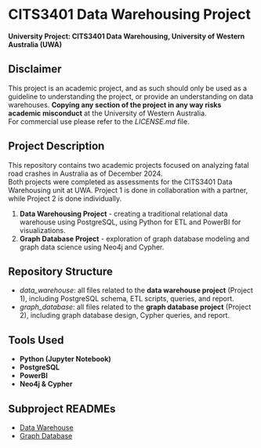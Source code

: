 # CITS3401 Data Warehousing Project

**University Project: CITS3401 Data Warehousing, University of Western Australia (UWA)**

## Disclaimer
This project is an academic project, and as such should only be used as a guideline to understanding the project, or provide an understanding on data warehouses. **Copying any section of the project in any way risks academic misconduct** at the University of Western Australia. <br>
For commercial use please refer to the *LICENSE.md* file.

## Project Description
This repository contains two academic projects focused on analyzing fatal road crashes in Australia as of December 2024. <br>
Both projects were completed as assessments for the CITS3401 Data Warehousing unit at UWA. Project 1 is done in collaboration with a partner, while Project 2 is done individually.
1. **Data Warehousing Project** - creating a traditional relational data warehouse using PostgreSQL, using Python for ETL and PowerBI for visualizations.
2. **Graph Database Project** - exploration of graph database modeling and graph data science using Neo4j and Cypher.

## Repository Structure
- *data_warehouse*: all files related to the **data warehouse project** (Project 1), including PostgreSQL schema, ETL scripts, queries, and report.
- *graph_database*: all files related to the **graph database project** (Project 2), including graph database design, Cypher queries, and report.

## Tools Used
- **Python (Jupyter Notebook)**
- **PostgreSQL**
- **PowerBI**
- **Neo4j & Cypher**

## Subproject READMEs
- [Data Warehouse](./data_warehouse/README.md)
- [Graph Database](./graph_database/README.md)


 
